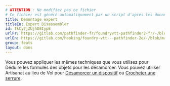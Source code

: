 ```yaml
---
# ATTENTION : Ne modifiez pas ce fichier
# Ce fichier est généré automatiquement par un script d'après les données du module Foundry VTT officiel et de sa traduction
title: Démontage expert
titleEn: Expert Disassembler
id: TkCy7jZUjhD8IypE
urlFr: https://gitlab.com/pathfinder-fr/foundryvtt-pathfinder2-fr/-/blob/master/data/feats/TkCy7jZUjhD8IypE.htm
urlEn: https://gitlab.com/hooking/foundry-vtt---pathfinder-2e/-/blob/master/packs/data/feats.db/expert-disassembler.json
group: feats
layout: dons
---
```

Vous pouvez appliquer les mêmes techniques que vous utilisez pour Déduire les formules des objets pour les désamorcer. Vous pouvez utiliser Artisanat au lieu de Vol pour [Désamorcer un dispositif](../actions/désamorcer-un-dispositif.md) ou [Crocheter une serrure](../actions/crocheter-une-serrure.md).


